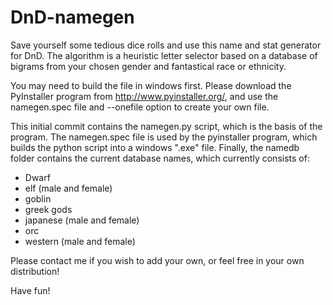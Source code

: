 # DnD-namegen
Save yourself some tedious dice rolls and use this name and stat generator for DnD. The algorithm is a heuristic letter selector based on a database of bigrams from your chosen gender and fantastical race or ethnicity. 

You may need to build the file in windows first. Please download the PyInstaller program from http://www.pyinstaller.org/, and use the namegen.spec file and --onefile option to create your own file.

This initial commit contains the namegen.py script, which is the basis of the program. The namegen.spec file is used by the pyinstaller program, which builds the python script into a windows ".exe" file. Finally, the namedb folder contains the current database names, which currently consists of:
* Dwarf
* elf (male and female)
* goblin
* greek gods
* japanese (male and female)
* orc
* western (male and female)

Please contact me if you wish to add your own, or feel free in your own distribution! 

Have fun!
